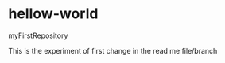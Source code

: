 # hellow-world
myFirstRepository

This is the experiment of first change in the read me file/branch
